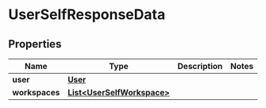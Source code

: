 

# UserSelfResponseData


## Properties

| Name | Type | Description | Notes |
|------------ | ------------- | ------------- | -------------|
|**user** | [**User**](User.md) |  |  |
|**workspaces** | [**List&lt;UserSelfWorkspace&gt;**](UserSelfWorkspace.md) |  |  |



